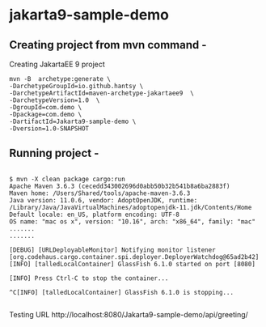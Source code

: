 # jakarta9-sample-demo

## Creating project from mvn command - 


Creating JakartaEE 9 project 

```
mvn -B  archetype:generate \
-DarchetypeGroupId=io.github.hantsy \
-DarchetypeArtifactId=maven-archetype-jakartaee9  \
-DarchetypeVersion=1.0  \
-DgroupId=com.demo \
-Dpackage=com.demo \
-DartifactId=Jakarta9-sample-demo \
-Dversion=1.0-SNAPSHOT
```

## Running project - 

```

$ mvn -X clean package cargo:run
Apache Maven 3.6.3 (cecedd343002696d0abb50b32b541b8a6ba2883f)
Maven home: /Users/Shared/tools/apache-maven-3.6.3
Java version: 11.0.6, vendor: AdoptOpenJDK, runtime: /Library/Java/JavaVirtualMachines/adoptopenjdk-11.jdk/Contents/Home
Default locale: en_US, platform encoding: UTF-8
OS name: "mac os x", version: "10.16", arch: "x86_64", family: "mac"
.......
.......

[DEBUG] [URLDeployableMonitor] Notifying monitor listener [org.codehaus.cargo.container.spi.deployer.DeployerWatchdog@65ad2b42]
[INFO] [talledLocalContainer] GlassFish 6.1.0 started on port [8080]

[INFO] Press Ctrl-C to stop the container...

^C[INFO] [talledLocalContainer] GlassFish 6.1.0 is stopping...


```

Testing URL 
http://localhost:8080/Jakarta9-sample-demo/api/greeting/<greetingMessage>



